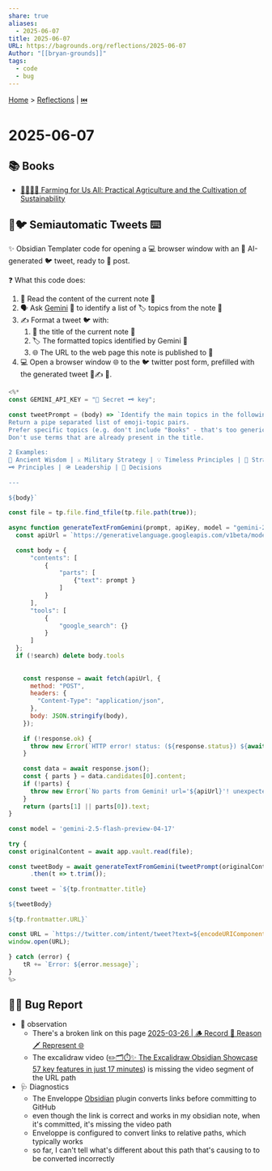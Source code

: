 ```yaml
---
share: true
aliases:
  - 2025-06-07
title: 2025-06-07
URL: https://bagrounds.org/reflections/2025-06-07
Author: "[[bryan-grounds]]"
tags:
  - code
  - bug
---
```

[Home](../index.md) > [Reflections](./index.md) | [⏮️](./2025-06-06.md)  
# 2025-06-07  
## 📚 Books  
- [🚜🧑‍🌾🌱 Farming for Us All: Practical Agriculture and the Cultivation of Sustainability](../books/farming-for-us-all-practical-agriculture-and-the-cultivation-of-sustainability.md)  
  
## 🤖🐦 Semiautomatic Tweets ⌨️  
✨ Obsidian Templater code for opening a 💻 browser window with an 🤖 AI-generated 🐦 tweet, ready to 🚀 post.  
  
❓ What this code does:  
1.  📖 Read the content of the current note 📝  
2.  🗣️ Ask [Gemini](../software/gemini.md) 🤖 to identify a list of 🏷️ topics from the note 📝  
3.  ✍️ Format a tweet 🐦 with:  
    1.  📃 the title of the current note 📝  
    2.  🏷️ The formatted topics identified by Gemini 🤖  
    3.  🌐 The URL to the web page this note is published to 🚀  
4.  💻 Open a browser window 🌐 to the 🐦 twitter post form, prefilled with the generated tweet 🤖✍️ 🎉.  
  
```js  
<%*  
const GEMINI_API_KEY = "🤫 Secret 🗝️ key";  
  
const tweetPrompt = (body) => `Identify the main topics in the following.  
Return a pipe separated list of emoji-topic pairs.  
Prefer specific topics (e.g. don't include "Books" - that's too generic).  
Don't use terms that are already present in the title.  
  
2 Examples:  
📜 Ancient Wisdom | ⚔️ Military Strategy | 💡 Timeless Principles | 🧠 Strategic Thinking | 🎯 Path to Victory  
🗝️ Principles | 🪖 Leadership | 🤔 Decisions  
  
---  
  
${body}`  
  
const file = tp.file.find_tfile(tp.file.path(true));  
  
async function generateTextFromGemini(prompt, apiKey, model = "gemini-2.0-flash", search = false) {  
  const apiUrl = `https://generativelanguage.googleapis.com/v1beta/models/${model}:generateContent?key=${apiKey}`;  
  
  const body = {  
      "contents": [  
          {  
              "parts": [  
                  {"text": prompt }  
              ]  
          }  
      ],  
      "tools": [  
          {  
              "google_search": {}  
          }  
      ]  
  };  
  if (!search) delete body.tools  
  
  
    const response = await fetch(apiUrl, {  
      method: "POST",  
      headers: {  
        "Content-Type": "application/json",  
      },  
      body: JSON.stringify(body),  
    });  
  
    if (!response.ok) {  
      throw new Error(`HTTP error! status: (${response.status}) ${await response.text()}`);  
    }  
  
    const data = await response.json();  
    const { parts } = data.candidates[0].content;  
    if (!parts) {  
      throw new Error(`No parts from Gemini! url='${apiUrl}'! unexpected response: data=(${JSON.stringify(data)})`)  
    }  
    return (parts[1] || parts[0]).text;  
}  
  
const model = 'gemini-2.5-flash-preview-04-17'  
  
try {  
const originalContent = await app.vault.read(file);  
  
const tweetBody = await generateTextFromGemini(tweetPrompt(originalContent), GEMINI_API_KEY)  
      .then(t => t.trim());  
  
const tweet = `${tp.frontmatter.title}  
  
${tweetBody}  
  
${tp.frontmatter.URL}`  
  
const URL = `https://twitter.com/intent/tweet?text=${encodeURIComponent(tweet.trim())}`  
window.open(URL);  
  
} catch (error) {  
    tR += `Error: ${error.message}`;  
}  
%>  
```  
  
## 👀🐛 Bug Report  
- 👀 observation  
    - There's a broken link on this page [2025-03-26 | 🪵 Record 🦙 Reason 🗡️ Represent 🌐](./2025-03-26.md)  
    - The excalidraw video ([✏️🗂️⏱️✨ The Excalidraw Obsidian Showcase 57 key features in just 17 minutes](../the-excalidraw-obsidian-showcase-57-key-features-in-just-17-minutes.md)) is missing the video segment of the URL path  
- 🩺 Diagnostics  
    - The Enveloppe [Obsidian](../software/obsidian.md) plugin converts links before committing to GitHub  
    - even though the link is correct and works in my obsidian note, when it's committed, it's missing the video path  
    - Enveloppe is configured to convert links to relative paths, which typically works  
    - so far, I can't tell what's different about this path that's causing to to be converted incorrectly  
